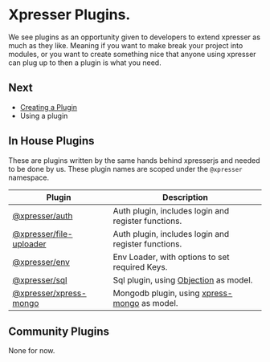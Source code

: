 # Xpresser Plugins.
 We see plugins as an opportunity given to developers to extend xpresser as much as they like.
Meaning if you want to make break your project into modules, or you want to create something nice that anyone using xpresser can plug up to then a plugin is what you need.


## Next
- [Creating a Plugin](./create.md)
- Using a plugin

## In House Plugins
These are plugins written by the same hands behind xpresserjs and needed to be done by us.
These plugin names are scoped under the `@xpresser` namespace.

| Plugin | Description |
| ------ | ----------- |
| [@xpresser/auth](./@xpresser/auth/readme.md) | Auth plugin, includes login and register functions. | 
| [@xpresser/file-uploader](./@xpresser/file-uploader/readme.md) | Auth plugin, includes login and register functions. | 
| [@xpresser/env](https://npmjs.com/package/xpresser/env) | Env Loader, with options to set required Keys. |
| [@xpresser/sql](https://npmjs.com/package/@xpresser/sql) | Sql plugin, using [Objection](https://npmjs.com/package/objection) as model.
| [@xpresser/xpress-mongo](https://npmjs.com/package/@xpresser/xpress-mongo) | Mongodb plugin, using [xpress-mongo](../xpress-mongo/readme.md) as model.


## Community Plugins
None for now. 



